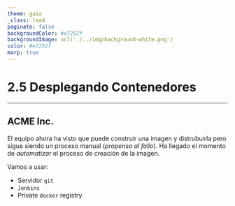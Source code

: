 ```yaml
---
theme: gaia
_class: lead
paginate: false
backgroundColor: #e7252f
backgroundImage: url('./../img/background-white.png')
color: #e7252f
marp: true
---
```

<!-- _backgroundImage: url('./../img/background-red.png') -->
<!-- _color: white -->

# 2.5 Desplegando Contenedores

---
## ACME Inc.

El equipo ahora ha visto que puede construir una imagen y distrubuirla pero sigue siendo un proceso manual (_propenso al fallo_). Ha llegado el momento de _automatizar_ el proceso de creación de la imagen.

Vamos a usar:

- Servidor `git`
- `Jenkins`
- Private `docker` registry
